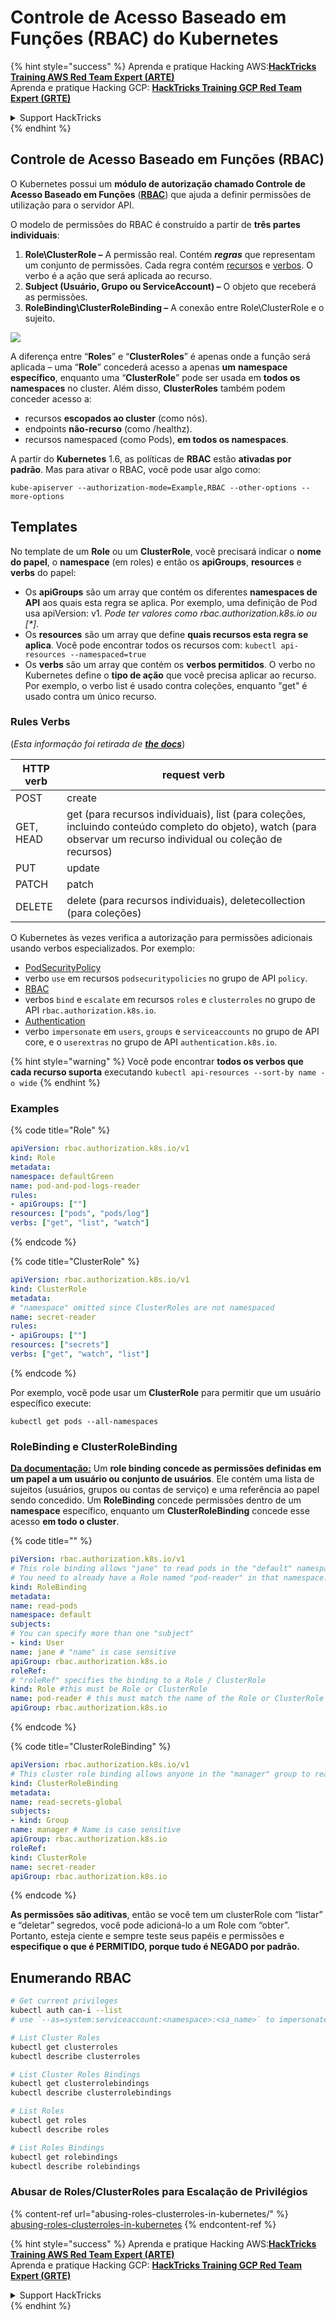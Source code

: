# Controle de Acesso Baseado em Funções (RBAC) do Kubernetes

{% hint style="success" %}
Aprenda e pratique Hacking AWS:<img src="../../.gitbook/assets/image (1).png" alt="" data-size="line">[**HackTricks Training AWS Red Team Expert (ARTE)**](https://training.hacktricks.xyz/courses/arte)<img src="../../.gitbook/assets/image (1).png" alt="" data-size="line">\
Aprenda e pratique Hacking GCP: <img src="../../.gitbook/assets/image (2).png" alt="" data-size="line">[**HackTricks Training GCP Red Team Expert (GRTE)**<img src="../../.gitbook/assets/image (2).png" alt="" data-size="line">](https://training.hacktricks.xyz/courses/grte)

<details>

<summary>Support HackTricks</summary>

* Confira os [**planos de assinatura**](https://github.com/sponsors/carlospolop)!
* **Junte-se ao** 💬 [**grupo do Discord**](https://discord.gg/hRep4RUj7f) ou ao [**grupo do telegram**](https://t.me/peass) ou **siga**-nos no **Twitter** 🐦 [**@hacktricks\_live**](https://twitter.com/hacktricks\_live)**.**
* **Compartilhe truques de hacking enviando PRs para o** [**HackTricks**](https://github.com/carlospolop/hacktricks) e [**HackTricks Cloud**](https://github.com/carlospolop/hacktricks-cloud) repositórios do github.

</details>
{% endhint %}

## Controle de Acesso Baseado em Funções (RBAC)

O Kubernetes possui um **módulo de autorização chamado Controle de Acesso Baseado em Funções** ([**RBAC**](https://kubernetes.io/docs/reference/access-authn-authz/rbac/)) que ajuda a definir permissões de utilização para o servidor API.

O modelo de permissões do RBAC é construído a partir de **três partes individuais**:

1. **Role\ClusterRole ­–** A permissão real. Contém _**regras**_ que representam um conjunto de permissões. Cada regra contém [recursos](https://kubernetes.io/docs/reference/kubectl/overview/#resource-types) e [verbos](https://kubernetes.io/docs/reference/access-authn-authz/authorization/#determine-the-request-verb). O verbo é a ação que será aplicada ao recurso.
2. **Subject (Usuário, Grupo ou ServiceAccount) –** O objeto que receberá as permissões.
3. **RoleBinding\ClusterRoleBinding –** A conexão entre Role\ClusterRole e o sujeito.

![](https://www.cyberark.com/wp-content/uploads/2018/12/rolebiding\_serviceaccount\_and\_role-1024x551.png)

A diferença entre “**Roles**” e “**ClusterRoles**” é apenas onde a função será aplicada – uma “**Role**” concederá acesso a apenas **um** **namespace** **específico**, enquanto uma “**ClusterRole**” pode ser usada em **todos os namespaces** no cluster. Além disso, **ClusterRoles** também podem conceder acesso a:

* recursos **escopados ao cluster** (como nós).
* endpoints **não-recurso** (como /healthz).
* recursos namespaced (como Pods), **em todos os namespaces**.

A partir do **Kubernetes** 1.6, as políticas de **RBAC** estão **ativadas por padrão**. Mas para ativar o RBAC, você pode usar algo como:
```
kube-apiserver --authorization-mode=Example,RBAC --other-options --more-options
```
## Templates

No template de um **Role** ou um **ClusterRole**, você precisará indicar o **nome do papel**, o **namespace** (em roles) e então os **apiGroups**, **resources** e **verbs** do papel:

* Os **apiGroups** são um array que contém os diferentes **namespaces de API** aos quais esta regra se aplica. Por exemplo, uma definição de Pod usa apiVersion: v1. _Pode ter valores como rbac.authorization.k8s.io ou \[\*]_.
* Os **resources** são um array que define **quais recursos esta regra se aplica**. Você pode encontrar todos os recursos com: `kubectl api-resources --namespaced=true`
* Os **verbs** são um array que contém os **verbos permitidos**. O verbo no Kubernetes define o **tipo de ação** que você precisa aplicar ao recurso. Por exemplo, o verbo list é usado contra coleções, enquanto "get" é usado contra um único recurso.

### Rules Verbs

(_Esta informação foi retirada de_ [_**the docs**_](https://kubernetes.io/docs/reference/access-authn-authz/authorization/#determine-the-request-verb))

| HTTP verb | request verb                                                                                                                                                  |
| --------- | ------------------------------------------------------------------------------------------------------------------------------------------------------------- |
| POST      | create                                                                                                                                                        |
| GET, HEAD | get (para recursos individuais), list (para coleções, incluindo conteúdo completo do objeto), watch (para observar um recurso individual ou coleção de recursos) |
| PUT       | update                                                                                                                                                        |
| PATCH     | patch                                                                                                                                                         |
| DELETE    | delete (para recursos individuais), deletecollection (para coleções)                                                                                         |

O Kubernetes às vezes verifica a autorização para permissões adicionais usando verbos especializados. Por exemplo:

* [PodSecurityPolicy](https://kubernetes.io/docs/concepts/policy/pod-security-policy/)
* verbo `use` em recursos `podsecuritypolicies` no grupo de API `policy`.
* [RBAC](https://kubernetes.io/docs/reference/access-authn-authz/rbac/#privilege-escalation-prevention-and-bootstrapping)
* verbos `bind` e `escalate` em recursos `roles` e `clusterroles` no grupo de API `rbac.authorization.k8s.io`.
* [Authentication](https://kubernetes.io/docs/reference/access-authn-authz/authentication/)
* verbo `impersonate` em `users`, `groups` e `serviceaccounts` no grupo de API core, e o `userextras` no grupo de API `authentication.k8s.io`.

{% hint style="warning" %}
Você pode encontrar **todos os verbos que cada recurso suporta** executando `kubectl api-resources --sort-by name -o wide`
{% endhint %}

### Examples

{% code title="Role" %}
```yaml
apiVersion: rbac.authorization.k8s.io/v1
kind: Role
metadata:
namespace: defaultGreen
name: pod-and-pod-logs-reader
rules:
- apiGroups: [""]
resources: ["pods", "pods/log"]
verbs: ["get", "list", "watch"]
```
{% endcode %}

{% code title="ClusterRole" %}
```yaml
apiVersion: rbac.authorization.k8s.io/v1
kind: ClusterRole
metadata:
# "namespace" omitted since ClusterRoles are not namespaced
name: secret-reader
rules:
- apiGroups: [""]
resources: ["secrets"]
verbs: ["get", "watch", "list"]
```
{% endcode %}

Por exemplo, você pode usar um **ClusterRole** para permitir que um usuário específico execute:
```
kubectl get pods --all-namespaces
```
### **RoleBinding e ClusterRoleBinding**

[**Da documentação:**](https://kubernetes.io/docs/reference/access-authn-authz/rbac/#rolebinding-and-clusterrolebinding) Um **role binding concede as permissões definidas em um papel a um usuário ou conjunto de usuários**. Ele contém uma lista de sujeitos (usuários, grupos ou contas de serviço) e uma referência ao papel sendo concedido. Um **RoleBinding** concede permissões dentro de um **namespace** específico, enquanto um **ClusterRoleBinding** concede esse acesso **em todo o cluster**.

{% code title="" %}
```yaml
piVersion: rbac.authorization.k8s.io/v1
# This role binding allows "jane" to read pods in the "default" namespace.
# You need to already have a Role named "pod-reader" in that namespace.
kind: RoleBinding
metadata:
name: read-pods
namespace: default
subjects:
# You can specify more than one "subject"
- kind: User
name: jane # "name" is case sensitive
apiGroup: rbac.authorization.k8s.io
roleRef:
# "roleRef" specifies the binding to a Role / ClusterRole
kind: Role #this must be Role or ClusterRole
name: pod-reader # this must match the name of the Role or ClusterRole you wish to bind to
apiGroup: rbac.authorization.k8s.io
```
{% endcode %}

{% code title="ClusterRoleBinding" %}
```yaml
apiVersion: rbac.authorization.k8s.io/v1
# This cluster role binding allows anyone in the "manager" group to read secrets in any namespace.
kind: ClusterRoleBinding
metadata:
name: read-secrets-global
subjects:
- kind: Group
name: manager # Name is case sensitive
apiGroup: rbac.authorization.k8s.io
roleRef:
kind: ClusterRole
name: secret-reader
apiGroup: rbac.authorization.k8s.io
```
{% endcode %}

**As permissões são aditivas**, então se você tem um clusterRole com “listar” e “deletar” segredos, você pode adicioná-lo a um Role com “obter”. Portanto, esteja ciente e sempre teste seus papéis e permissões e **especifique o que é PERMITIDO, porque tudo é NEGADO por padrão.**

## **Enumerando RBAC**
```bash
# Get current privileges
kubectl auth can-i --list
# use `--as=system:serviceaccount:<namespace>:<sa_name>` to impersonate a service account

# List Cluster Roles
kubectl get clusterroles
kubectl describe clusterroles

# List Cluster Roles Bindings
kubectl get clusterrolebindings
kubectl describe clusterrolebindings

# List Roles
kubectl get roles
kubectl describe roles

# List Roles Bindings
kubectl get rolebindings
kubectl describe rolebindings
```
### Abusar de Roles/ClusterRoles para Escalação de Privilégios

{% content-ref url="abusing-roles-clusterroles-in-kubernetes/" %}
[abusing-roles-clusterroles-in-kubernetes](abusing-roles-clusterroles-in-kubernetes/)
{% endcontent-ref %}

{% hint style="success" %}
Aprenda e pratique Hacking AWS:<img src="../../.gitbook/assets/image (1).png" alt="" data-size="line">[**HackTricks Training AWS Red Team Expert (ARTE)**](https://training.hacktricks.xyz/courses/arte)<img src="../../.gitbook/assets/image (1).png" alt="" data-size="line">\
Aprenda e pratique Hacking GCP: <img src="../../.gitbook/assets/image (2).png" alt="" data-size="line">[**HackTricks Training GCP Red Team Expert (GRTE)**<img src="../../.gitbook/assets/image (2).png" alt="" data-size="line">](https://training.hacktricks.xyz/courses/grte)

<details>

<summary>Support HackTricks</summary>

* Confira os [**planos de assinatura**](https://github.com/sponsors/carlospolop)!
* **Junte-se ao** 💬 [**grupo do Discord**](https://discord.gg/hRep4RUj7f) ou ao [**grupo do telegram**](https://t.me/peass) ou **siga**-nos no **Twitter** 🐦 [**@hacktricks\_live**](https://twitter.com/hacktricks\_live)**.**
* **Compartilhe truques de hacking enviando PRs para os repositórios do** [**HackTricks**](https://github.com/carlospolop/hacktricks) e [**HackTricks Cloud**](https://github.com/carlospolop/hacktricks-cloud).

</details>
{% endhint %}
